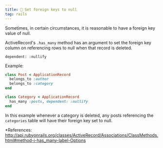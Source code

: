 ```yaml
---
title: 🔑 Set foreign keys to null
tag: rails
---
```


Sometimes, in certain circumstances, it is reasonable to have a foreign key value of null.

ActiveRecord's `.has_many` method has an argument to set the foreign key column on referencing rows to null when that record is deleted.

`dependent: :nullify`

Example:

```ruby
class Post < ApplicationRecord
  belongs_to :author
  belongs_to :category
end

class Category < ApplicationRecord
  has_many :posts, dependent: :nullify
end
```

In this example whenever a category is deleted, any posts referencing the `categories` table will have their foreign key set to null.

*References: <a href="http://api.rubyonrails.org/classes/ActiveRecord/Associations/ClassMethods.html#method-i-has_many-label-Options">http://api.rubyonrails.org/classes/ActiveRecord/Associations/ClassMethods.html#method-i-has_many-label-Options</a>
